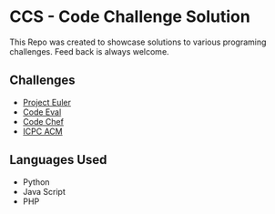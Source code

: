 CCS - Code Challenge Solution
===

This Repo was created to showcase solutions to various programing challenges. Feed back is always welcome.

Challenges
----------
- [Project Euler](http://projecteuler.net/about)
- [Code Eval](https://codeeval.com/)
- [Code Chef](http://www.codechef.com/)
- [ICPC ACM](https://icpcarchive.ecs.baylor.edu/)

Languages Used
--------------
- Python
- Java Script
- PHP
